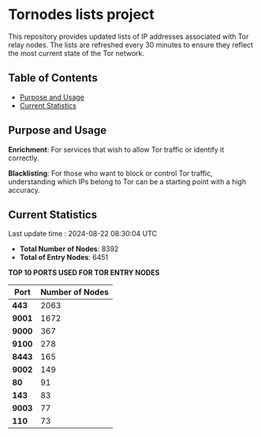 # Tornodes lists project

This repository provides updated lists of IP addresses associated with Tor relay nodes. The lists are refreshed every 30 minutes to ensure they reflect the most current state of the Tor network.

## Table of Contents

- [Purpose and Usage](#purpose-and-usage)
- [Current Statistics](#current-statistics)


## Purpose and Usage

**Enrichment**: For services that wish to allow Tor traffic or identify it correctly.

**Blacklisting**: For those who want to block or control Tor traffic, understanding which IPs belong to Tor can be a starting point with a high accuracy.

## Current Statistics

Last update time : 2024-08-22 08:30:04 UTC

- **Total Number of Nodes**: 8392
- **Total of Entry Nodes**: 6451

**TOP 10 PORTS USED FOR TOR ENTRY NODES**

| **Port** | **Number of Nodes** |
|------|-----------------|
| **443**   | 2063  |
| **9001**   | 1672  |
| **9000**   | 367  |
| **9100**   | 278  |
| **8443**   | 165  |
| **9002**   | 149  |
| **80**   | 91  |
| **143**   | 83  |
| **9003**   | 77  |
| **110**   | 73  |

